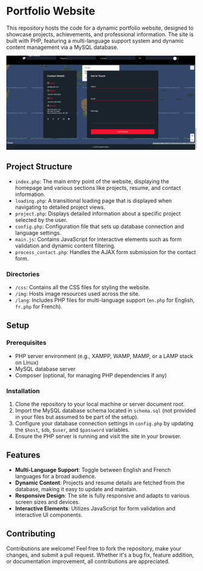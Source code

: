 # Portfolio Website

This repository hosts the code for a dynamic portfolio website, designed to showcase projects, achievements, and professional information. The site is built with PHP, featuring a multi-language support system and dynamic content management via a MySQL database.

![Alt text](img/contact.png)

## Project Structure

- `index.php`: The main entry point of the website, displaying the homepage and various sections like projects, resume, and contact information.
- `loading.php`: A transitional loading page that is displayed when navigating to detailed project views.
- `project.php`: Displays detailed information about a specific project selected by the user.
- `config.php`: Configuration file that sets up database connection and language settings.
- `main.js`: Contains JavaScript for interactive elements such as form validation and dynamic content filtering.
- `process_contact.php`: Handles the AJAX form submission for the contact form.

### Directories

- `/css`: Contains all the CSS files for styling the website.
- `/img`: Hosts image resources used across the site.
- `/lang`: Includes PHP files for multi-language support (`en.php` for English, `fr.php` for French).

## Setup

### Prerequisites

- PHP server environment (e.g., XAMPP, WAMP, MAMP, or a LAMP stack on Linux)
- MySQL database server
- Composer (optional, for managing PHP dependencies if any)

### Installation

1. Clone the repository to your local machine or server document root.
2. Import the MySQL database schema located in `schema.sql` (not provided in your files but assumed to be part of the setup).
3. Configure your database connection settings in `config.php` by updating the `$host`, `$db`, `$user`, and `$password` variables.
4. Ensure the PHP server is running and visit the site in your browser.

## Features

- **Multi-Language Support**: Toggle between English and French languages for a broad audience.
- **Dynamic Content**: Projects and resume details are fetched from the database, making it easy to update and maintain.
- **Responsive Design**: The site is fully responsive and adapts to various screen sizes and devices.
- **Interactive Elements**: Utilizes JavaScript for form validation and interactive UI components.

## Contributing

Contributions are welcome! Feel free to fork the repository, make your changes, and submit a pull request. Whether it's a bug fix, feature addition, or documentation improvement, all contributions are appreciated.